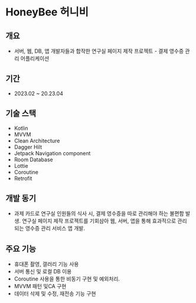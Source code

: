 # HoneyBee 허니비

## 개요
- 서버, 웹, DB, 앱 개발자들과 합작한 연구실 페이지 제작 프로젝트 - 결제 영수증 관리 어플리케이션

## 기간
- 2023.02 ~ 20.23.04

## 기술 스택
- Kotlin
- MVVM
- Clean Architecture
- Dagger Hilt
- Jetpack Navigation component
- Room Database
- Lottie
- Coroutine
- Retrofit 

## 개발 동기
- 과제 카드로 연구실 인원들의 식사 시, 결제 영수증을 따로 관리해야 하는 불편함 발생.
연구실 페이지 제작 프로젝트를 기회삼아 웹, 서버, 앱을 통해 효과적으로 관리되는 영수증 관리 서비스 앱 개발.

## 주요 기능
- 휴대폰 촬영, 갤러리 기능 사용
- 서버 통신 및 로컬 DB 이용
- Coroutine 사용을 통한 비동기 구현 및 예외처리.
- MVVM 패턴 및CA 구현
- 데이터 삭제 및 수정, 재전송 기능 구현
